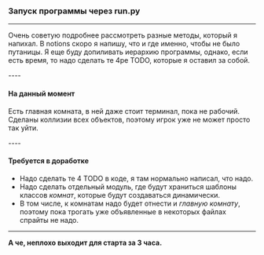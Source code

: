 <h3>Запуск программы через run.py</h3>

---

<p>Очень советую подробнее рассмотреть разные методы, который я напихал. В notions скоро 
я напишу, что и где именно, чтобы не было путаницы.  
Я еще буду допиливать иерархию программы, однако, если есть время, то надо сделать 
те 4ре TODO, которые я оставил за собой.</p>
----
<h4>На данный момент</h4>

<p>Есть главная комната, в ней даже стоит терминал, пока не рабочий. Сделаны коллизии всех
объектов, поэтому игрок уже не может просто так уйти.</p>
----
<h4>Требуется в доработке</h4>

- Надо сделать те 4 TODO в коде, я там нормально написал, что надо.
- Надо сделать отдельный модуль, где будут храниться шаблоны классов *комнат*, которые будут создаваться динамически.
- В том числе, к комнатам надо будет отнести и *главную комнату*, поэтому пока трогать уже объявленные в некоторых файлах спрайты не надо.

---
**А че, неплохо выходит для старта за 3 часа.**
